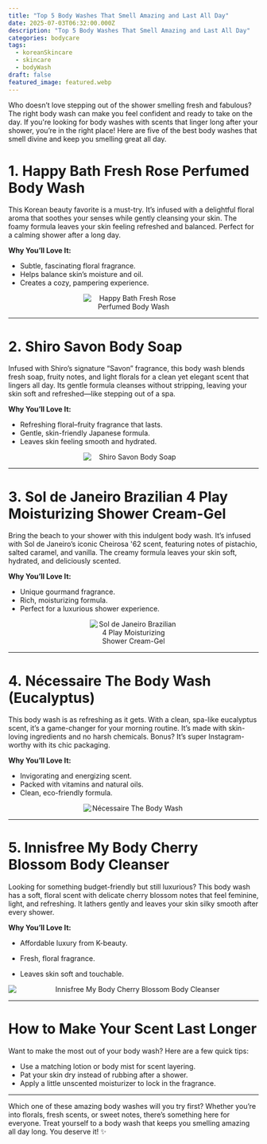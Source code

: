 ```yaml
---
title: "Top 5 Body Washes That Smell Amazing and Last All Day"
date: 2025-07-03T06:32:00.000Z
description: "Top 5 Body Washes That Smell Amazing and Last All Day"
categories: bodycare
tags:
  - koreanSkincare
  - skincare
  - bodyWash
draft: false
featured_image: featured.webp
---
```


Who doesn’t love stepping out of the shower smelling fresh and fabulous? The right body wash can make you feel confident and ready to take on the day. If you're looking for body washes with scents that linger long after your shower, you’re in the right place! Here are five of the best body washes that smell divine and keep you smelling great all day.

# 1. **Happy Bath Fresh Rose Perfumed Body Wash**

This Korean beauty favorite is a must-try. It’s infused with a delightful floral aroma that soothes your senses while gently cleansing your skin. The foamy formula leaves your skin feeling refreshed and balanced. Perfect for a calming shower after a long day.

**Why You’ll Love It:**

- Subtle, fascinating floral fragrance.
- Helps balance skin’s moisture and oil.
- Creates a cozy, pampering experience.
<div style="display: flex; flex-wrap: wrap; gap: 20px; justify-content: center;">

  <div style="flex: 1 1 200px; text-align: center;">
    <img src="https://m.media-amazon.com/images/I/51ZZ8d9UYyL.jpg" alt="Happy Bath Fresh Rose Perfumed Body Wash" style="max-width: 40%; height: auto; display: block; margin: 0 auto;" />
  </div>

</div>


---

# 2. **Shiro Savon Body Soap**

Infused with Shiro’s signature “Savon” fragrance, this body wash blends fresh soap, fruity notes, and light florals for a clean yet elegant scent that lingers all day. Its gentle formula cleanses without stripping, leaving your skin soft and refreshed—like stepping out of a spa.

**Why You’ll Love It:**

- Refreshing floral–fruity fragrance that lasts.
- Gentle, skin-friendly Japanese formula.
- Leaves skin feeling smooth and hydrated.
<div style="display: flex; flex-wrap: wrap; gap: 20px; justify-content: center;">

  <div style="flex: 1 1 200px; text-align: center;">
    <img src="https://shiro-shiro.us/cdn/shop/products/12717_700x_6a88e4f3-4e6f-4c46-9024-efc4e6c0de34_800x.jpg?v=1697443403" alt="Shiro Savon Body Soap" style="max-width: 40%; height: auto; display: block; margin: 0 auto;" />
  </div>

</div>


---

# 3. **Sol de Janeiro Brazilian 4 Play Moisturizing Shower Cream-Gel**

Bring the beach to your shower with this indulgent body wash. It’s infused with Sol de Janeiro’s iconic Cheirosa '62 scent, featuring notes of pistachio, salted caramel, and vanilla. The creamy formula leaves your skin soft, hydrated, and deliciously scented.

**Why You’ll Love It:**

- Unique gourmand fragrance.
- Rich, moisturizing formula.
- Perfect for a luxurious shower experience.
<div style="display: flex; flex-wrap: wrap; gap: 20px; justify-content: center;">

  <div style="flex: 1 1 200px; text-align: center;">
    <img src="https://m.media-amazon.com/images/I/71p3C5C8cXL._SL1500_.jpg" alt="Sol de Janeiro Brazilian 4 Play Moisturizing Shower Cream-Gel" style="max-width: 35%; height: auto; display: block; margin: 0 auto;" />
  </div>

</div>


---

# 4. **Nécessaire The Body Wash (Eucalyptus)**

This body wash is as refreshing as it gets. With a clean, spa-like eucalyptus scent, it’s a game-changer for your morning routine. It’s made with skin-loving ingredients and no harsh chemicals. Bonus? It’s super Instagram-worthy with its chic packaging.

**Why You’ll Love It:**

- Invigorating and energizing scent.
- Packed with vitamins and natural oils.
- Clean, eco-friendly formula.
<div style="display: flex; flex-wrap: wrap; gap: 20px; justify-content: center;">

  <div style="flex: 1 1 200px; text-align: center;">
    <img src="https://m.media-amazon.com/images/I/51UPYdO10lL._SL1500_.jpg" alt="Nécessaire The Body Wash" style="max-width: 40%; height: auto; display: block; margin: 0 auto;" />
  </div>

</div>

---

# 5. **Innisfree My Body Cherry Blossom Body Cleanser**

Looking for something budget-friendly but still luxurious? This body wash has a soft, floral scent with delicate cherry blossom notes that feel feminine, light, and refreshing. It lathers gently and leaves your skin silky smooth after every shower.

**Why You’ll Love It:**

- Affordable luxury from K-beauty.

- Fresh, floral fragrance.

- Leaves skin soft and touchable.
<div style="display: flex; flex-wrap: wrap; gap: 20px; justify-content: center;">

  <div style="flex: 1 1 200px; text-align: center;">
    <img src="https://encrypted-tbn0.gstatic.com/images?q=tbn:ANd9GcRnk1YcSL8fXJgPlkIOdnJWwTBgUCgZ0ZYLexHfme0WVDDRQecpYVnXsIsmffunUnwW9y8&usqp=CAU" alt="Innisfree My Body Cherry Blossom Body Cleanser" style="max-width: 100%; height: auto; display: block; margin: 0 auto;" />
  </div>

</div>


---

# How to Make Your Scent Last Longer

Want to make the most out of your body wash? Here are a few quick tips:

- Use a matching lotion or body mist for scent layering.
- Pat your skin dry instead of rubbing after a shower.
- Apply a little unscented moisturizer to lock in the fragrance.

---

Which one of these amazing body washes will you try first? Whether you’re into florals, fresh scents, or sweet notes, there’s something here for everyone. Treat yourself to a body wash that keeps you smelling amazing all day long. You deserve it! ✨